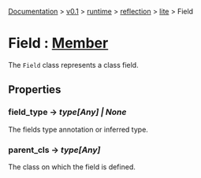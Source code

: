 [Documentation](/docs/documentation.md) >
 [v0.1](/docs/0.1/version.md) >
  [runtime](/docs/0.1/runtime/module.md) >
   [reflection](/docs/0.1/runtime/reflection/module.md) >
    [lite](/docs/0.1/runtime/reflection/lite/module.md) >
     Field

# Field : [Member](member.md)

The `Field` class represents a class field.

## Properties

### field_type -> _type[Any] | None_

The fields type annotation or inferred type.

### parent_cls -> _type[Any]_

The class on which the field is defined.
